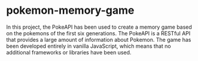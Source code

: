 # pokemon-memory-game

In this project, the PokeAPI has been used to create a memory game based on the pokemons of the first six generations. The PokeAPI is a RESTful API that provides a large amount of information about Pokemon. The game has been developed entirely in vanilla JavaScript, which means that no additional frameworks or libraries have been used.
